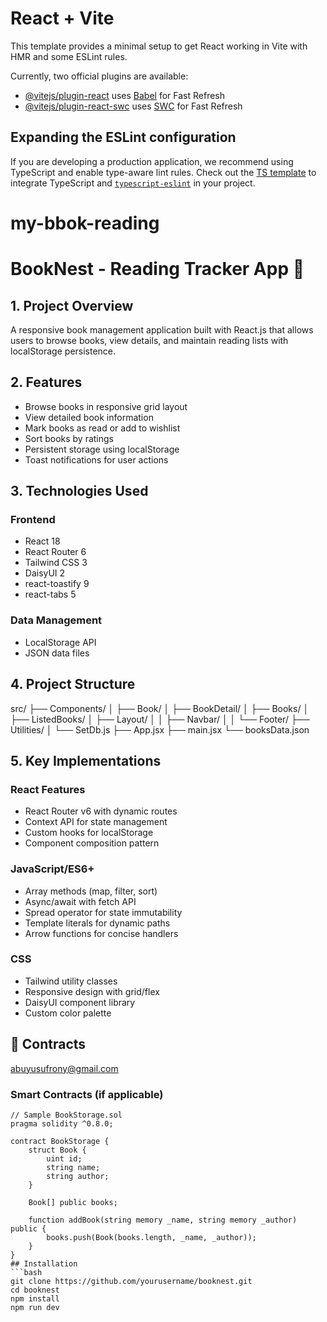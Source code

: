 # React + Vite

This template provides a minimal setup to get React working in Vite with HMR and some ESLint rules.

Currently, two official plugins are available:

- [@vitejs/plugin-react](https://github.com/vitejs/vite-plugin-react/blob/main/packages/plugin-react/README.md) uses [Babel](https://babeljs.io/) for Fast Refresh
- [@vitejs/plugin-react-swc](https://github.com/vitejs/vite-plugin-react-swc) uses [SWC](https://swc.rs/) for Fast Refresh

## Expanding the ESLint configuration

If you are developing a production application, we recommend using TypeScript and enable type-aware lint rules. Check out the [TS template](https://github.com/vitejs/vite/tree/main/packages/create-vite/template-react-ts) to integrate TypeScript and [`typescript-eslint`](https://typescript-eslint.io) in your project.
# my-bbok-reading


# BookNest - Reading Tracker App 📖

## 1. Project Overview
A responsive book management application built with React.js that allows users to browse books, view details, and maintain reading lists with localStorage persistence.

## 2. Features
- Browse books in responsive grid layout
- View detailed book information
- Mark books as read or add to wishlist
- Sort books by ratings
- Persistent storage using localStorage
- Toast notifications for user actions

## 3. Technologies Used
### Frontend
- React 18
- React Router 6
- Tailwind CSS 3
- DaisyUI 2
- react-toastify 9
- react-tabs 5

### Data Management
- LocalStorage API
- JSON data files

## 4. Project Structure
src/
├── Components/
│ ├── Book/
│ ├── BookDetail/
│ ├── Books/
│ ├── ListedBooks/
│ ├── Layout/
│ │ ├── Navbar/
│ │ └── Footer/
├── Utilities/
│ └── SetDb.js
├── App.jsx
├── main.jsx
└── booksData.json


## 5. Key Implementations
### React Features
- React Router v6 with dynamic routes
- Context API for state management
- Custom hooks for localStorage
- Component composition pattern

### JavaScript/ES6+
- Array methods (map, filter, sort)
- Async/await with fetch API
- Spread operator for state immutability
- Template literals for dynamic paths
- Arrow functions for concise handlers

### CSS
- Tailwind utility classes
- Responsive design with grid/flex
- DaisyUI component library
- Custom color palette


## 📜 Contracts
abuyusufrony@gmail.com

### Smart Contracts (if applicable)
```solidity
// Sample BookStorage.sol
pragma solidity ^0.8.0;

contract BookStorage {
    struct Book {
        uint id;
        string name;
        string author;
    }
    
    Book[] public books;
    
    function addBook(string memory _name, string memory _author) public {
        books.push(Book(books.length, _name, _author));
    }
}
## Installation
```bash
git clone https://github.com/yourusername/booknest.git
cd booknest
npm install
npm run dev


